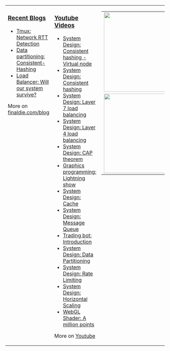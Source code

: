 <!--
**finaldie/finaldie** is a ✨ _special_ ✨ repository because its `README.md` (this file) appears on your GitHub profile.
### Hi there 👋

Here are some ideas to get you started:

- 🔭 I’m currently working on ...
- 🌱 I’m currently learning ...
- 👯 I’m looking to collaborate on ...
- 🤔 I’m looking for help with ...
- 💬 Ask me about ...
- 📫 How to reach me: ...
- 😄 Pronouns: ...
- ⚡ Fun fact: ...
-->

<table><tr><td valign="top" width="33%">

### [Recent Blogs][0]
* [Tmux: Network RTT Detection][3]
* [Data partitioning: Consistent-Hashing][1]
* [Load Balancer: Will our system survive?][2]

More on [finaldie.com/blog][0]

</td><td valign="top" width="33%">

### [Youtube Videos][10000]
* [System Design: Consistent hashing - Virtual node][10047]
* [System Design: Consistent hashing][10046]
* [System Design: Layer 7 load balancing][10045]
* [System Design: Layer 4 load balancing][10044]
* [System Design: CAP theorem][10043]
* [Graphics programming: Lightning show][10042]
* [System Design: Cache][10041]
* [System Design: Message Queue][10040]
* [Trading bot: Introduction][10039]
* [System Design: Data Partitioning][10038]
* [System Design: Rate Limiting][10037]
* [System Design: Horizontal Scaling][10036]
* [WebGL Shader: A million points][10035]

<!--
* [System Design: Data Replication][10034]
* [Data Structure & Algorithm: Closest Point - Bidirectional BFS][10033]
* [Data Structure & Algorithm: Partition Equal Sum - Dynamic Programming][10032]
* [Data Structure & Algorithm: Unique Paths][10031]
* [Data Structure & Algorithm: Maze Escape - BFS][10030]
* [Data Structure & Algorithm: Longest Substring - Sliding window][10029]
* [Data Structure & Algorithm: Longest Increasing Sequence - Dynamic Programming][10028]
* [Data Structure & Algorithm: Minimum Path Sum - Dijkstra][10027]
* [Data Structure & Algorithm: Shortest Path - BFS][10026]
* [Data Structure & Algorithm: Rainbow Sort][10025]
* [Data Structure & Algorithm: Monotonic Stack III][10024]
* [Data Structure & Algorithm: Monotonic Stack II][10023]
* [Data Structure & Algorithm: Monotonic Stack][10022]
* [Data Structure & Algorithm: Prefix Sum][10021]
* [Data Structure & Algorithm: Binary Indexed Tree][10020]
* [Data Structure & Algorithm: Bucket-Sort][10019]
* [Data Structure & Algorithm: Quick-Select][10018]
* [Data Structure & Algorithm: Cuckoo-Filter][10017]
* [Data Structure & Algorithm: Count-min Sketch][10016]
* [Data Structure & Algorithm: Bloom-Filter][10015]
* [Data Structure & Algorithm: Union-Find][10014]
* [Data Structure & Algorithm: BinarySearch and Quicksort][10013]
* [Consensus Algorithm: Distributed Lock][10012]
* [Consensus Algorithm: Log Replication in Raft][10010]
* [Consensus Algorithm: Leader Election in Raft][10009]
* [Load Balancer: Is consistent-hashing good enough?][10001]
* [Load Balancer: Will our system survive?][10002]
* [System design: Write-around Cache][10003]
* [System design: Write-back cache][10004]
* [System design: Write-through Cache][10005]
* [System design: Mod-hashing vs Consistent-hashing][10006]
* [Data partitioning: Hot-key problem][10007]
* [Message Queue vs Mesh Network][10008]
* [Consensus Algorithm: Fault Tolerance in Raft][10011]
-->

More on [Youtube][10000]

</td><td valign="top" width="34%">
  <table>
  <tr>
    <td>
    <img src="https://github.com/finaldie/finaldie/blob/master/img/gh_profile_lb.gif" width=250 />
    </td>
  </tr>
  <tr>
    <td>
    <img src="https://github.com/finaldie/finaldie/blob/master/img/gh_profile_le.gif" width=250 />
    </td>
  </tr>
  </table>
</td></tr></table>


<!-- Blog -->
[0]: https://finaldie.com/blog/

<!-- Blog links -->
[1]: https://finaldie.com/blog/data-partitioning-consistent-hashing/
[2]: https://finaldie.com/blog/load-balancer-will-our-system-survive/
[3]: https://finaldie.com/blog/tmux-network-rtt-detection/

<!-- Youtube -->
[10000]: https://www.youtube.com/channel/UCi61auy7cm6PKWNkp0owf7Q

<!-- Youtube links -->
[10001]: https://youtu.be/Jb1UFTXcwnU
[10002]: https://youtu.be/HgpgzsNN44M
[10003]: https://youtu.be/mA5D48POAww
[10004]: https://youtu.be/-ucqTc1eDuI
[10005]: https://youtu.be/ptFn7f_SgSM
[10006]: https://youtu.be/2F88x0qiqlU
[10007]: https://youtu.be/vSIMWiDuBUc
[10008]: https://youtu.be/pyxfhhT0eb8
[10009]: https://youtu.be/D_2trlmtjI8
[10010]: https://youtu.be/s_RMt3I4vcw
[10011]: https://youtu.be/Kq5jWx6vn88
[10012]: https://youtu.be/oSwsYbDG0wo
[10013]: https://youtu.be/n_WRJ9FdSYY
[10014]: https://youtu.be/v9UJgEohYzI
[10015]: https://youtu.be/X6ooeMY4bAk
[10016]: https://www.youtube.com/watch?v=xRdGOzL_M0A
[10017]: https://www.youtube.com/watch?v=L69NhVw_R-8
[10018]: https://www.youtube.com/watch?v=lbcswonQmGs
[10019]: https://youtu.be/WCNIBL29MqE
[10020]: https://youtu.be/ypWL8WSIgfQ
[10021]: https://youtu.be/90Hx75nEDpI
[10022]: https://youtu.be/mjHZbk7PcAs
[10023]: https://www.youtube.com/watch?v=Z7V8hr3PvKM
[10024]: https://www.youtube.com/watch?v=_VFU9veNHoc
[10025]: https://www.youtube.com/watch?v=uStRXjd8WXg
[10026]: https://www.youtube.com/watch?v=6sgET8C2xe0
[10027]: https://www.youtube.com/watch?v=i3IRTLYt8FE
[10028]: https://www.youtube.com/watch?v=AY5yzQCAUHY
[10029]: https://www.youtube.com/watch?v=tw-aMWOyUOM
[10030]: https://www.youtube.com/watch?v=z9Z01L-4q2M
[10031]: https://www.youtube.com/watch?v=F3D33r_3wUI
[10032]: https://www.youtube.com/watch?v=PDQui9zjVkk
[10033]: https://www.youtube.com/watch?v=8h5JUSkjOkM
[10034]: https://www.youtube.com/watch?v=qYr21MSp_G4
[10035]: https://www.youtube.com/watch?v=Tpc-k-nMukc
[10036]: https://www.youtube.com/watch?v=9b133YOhI3g
[10037]: https://www.youtube.com/watch?v=9W3aCMWlFIM
[10038]: https://www.youtube.com/watch?v=9QDC6mhzyiA
[10039]: https://www.youtube.com/watch?v=JoxUDsSg_S0
[10040]: https://www.youtube.com/watch?v=h1Lx-vQxILk
[10041]: https://www.youtube.com/watch?v=eogGYnbUiaQ
[10042]: https://www.youtube.com/watch?v=09FVhIZ5PUY
[10043]: https://www.youtube.com/watch?v=sIunRAqQuIA
[10044]: https://www.youtube.com/watch?v=0Oh_Gu33bbw
[10045]: https://www.youtube.com/watch?v=YH0eoBlWZww
[10046]: https://www.youtube.com/watch?v=VUoxBv5GJW8
[10047]: https://www.youtube.com/watch?v=nrR0lXBvC08
